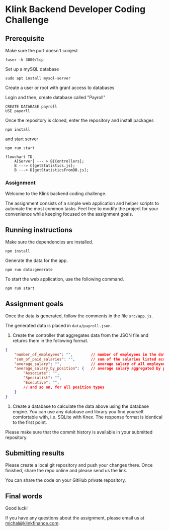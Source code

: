 
# Klink Backend Developer Coding Challenge



## Prerequisite

Make sure the port doesn't conjest
```
fuser -k 3000/tcp
```
Set up a mySQL database

```
sudo apt install mysql-server
```
Create a user or root with grant access to databases

Login and then, create database called "Payroll"

```
CREATE DATABASE payroll
USE payorll
```

Once the repository is cloned, enter the repository and install packages

```
npm install
```

and start server


```
npm run start
```

```mermaid
flowchart TD
    A[Server] --- > B{Controllers};
    B ---> C[getStatistics.js];
    B ---> D[getStatisticsFromDB.js];
```






































### Assignment 


Welcome to the Klink backend coding challenge.

The assignment consists of a simple web application and helper scripts to automate the most common tasks. Feel free to modify the project for your convenience while keeping focused on the assignment goals.

## Running instructions

Make sure the dependencies are installed.

```
npm install
```

Generate the data for the app.

```
npm run data:generate
```

To start the web application, use the following command.

```
npm run start
```

## Assignment goals

Once the data is generated, follow the comments in the file `src/app.js`.

The generated data is placed in `data/payroll.json`.

1. Create the controller that aggregates data from the JSON file and returns them in the following format.

```json
{
    "number_of_employees": "",        // number of employees in the data set
    "sum_of_paid_salaries": "",       // sum of the salaries listed across the data set
    "average_salary": "",             // average salary of all employees
    "average_salary_by_position": {   // average salary aggregated by position
        "Associate": "",
        "Specialist": "",
        "Executive": "",
        // and so on, for all position types
    }
}
```

1. Create a database to calculate the data above using the database engine. You can use any database and library you find yourself comfortable with, i.e. SQLite with Knex. The response format is identical to the first point.

Please make sure that the commit history is available in your submitted repository.

## Submitting results

Please create a local git repository and push your changes there. Once finished, share the repo online and please send us the link.

You can share the code on your GitHub private repository.

## Final words

Good luck! 

If you have any questions about the assignment, please email us at [michal@klinkfinance.com](mailto:michal@klinkfinance.com).
